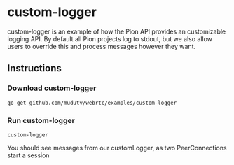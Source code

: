 # custom-logger
custom-logger is an example of how the Pion API provides an customizable
logging API. By default all Pion projects log to stdout, but we also allow
users to override this and process messages however they want.

## Instructions
### Download custom-logger
```
go get github.com/mudutv/webrtc/examples/custom-logger
```

### Run custom-logger
`custom-logger`


You should see messages from our customLogger, as two PeerConnections start a session
